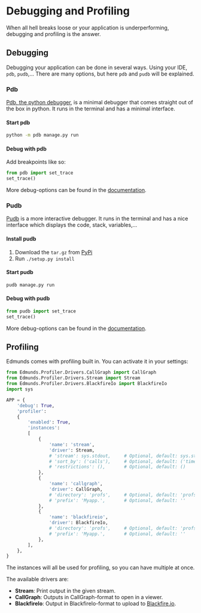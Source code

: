 
# Debugging and Profiling

When all hell breaks loose or your application is underperforming, debugging and profiling is the answer.


## Debugging

Debugging your application can be done in several ways. Using your IDE, `pdb`, `pudb`,... There are many options, but here `pdb` and `pudb` will be explained.

### Pdb

[Pdb, the python debugger](https://docs.python.org/2/library/pdb.html), is a minimal debugger that comes straight out of the box in python. It runs in the terminal and has a minimal interface.

#### Start pdb

```bash
python -m pdb manage.py run
```

#### Debug with pdb

Add breakpoints like so:
```python
from pdb import set_trace
set_trace()
```

More debug-options can be found in the [documentation](https://docs.python.org/2/library/pdb.html).

### Pudb

[Pudb](https://pypi.python.org/pypi/pudb) is a more interactive debugger. It runs in the terminal and has a nice interface which displays the code, stack, variables,...

#### Install pudb

1. Download the `tar.gz` from [PyPi](https://pypi.python.org/pypi/pudb)
2. Run `./setup.py install`

#### Start pudb

```bash
pudb manage.py run
```

#### Debug with pudb

```python
from pudb import set_trace
set_trace()
```

More debug-options can be found in the [documentation](https://pypi.python.org/pypi/pudb).


## Profiling

Edmunds comes with profiling built in. You can activate it in your settings:
```python
from Edmunds.Profiler.Drivers.CallGraph import CallGraph
from Edmunds.Profiler.Drivers.Stream import Stream
from Edmunds.Profiler.Drivers.BlackfireIo import BlackfireIo
import sys

APP = {
    'debug': True,
    'profiler':
    {
        'enabled': True,
        'instances':
        [
            {
                'name': 'stream',
                'driver': Stream,
                # 'stream': sys.stdout, 	# Optional, default: sys.stdout
                # 'sort_by': ('calls'), 	# Optional, default: ('time', 'calls')
                # 'restrictions': (), 		# Optional, default: ()
            },
            {
                'name': 'callgraph',
                'driver': CallGraph,
                # 'directory': 'profs', 	# Optional, default: 'profs'
                # 'prefix': 'Myapp.', 		# Optional, default: ''
            },
            {
                'name': 'blackfireio',
                'driver': BlackfireIo,
                # 'directory': 'profs', 	# Optional, default: 'profs'
                # 'prefix': 'Myapp.', 		# Optional, default: ''
            },
        ],
    },
}
```
The instances will all be used for profiling, so you can have multiple at once.

The available drivers are:
- **Stream**: Print output in the given stream.
- **CallGraph**: Outputs in CallGraph-format to open in a viewer.
- **BlackfireIo**: Output in BlackfireIo-format to upload to [Blackfire.io](https://blackfire.io/).